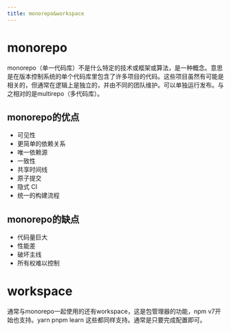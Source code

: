 ```yaml
---
title: monorepo&workspace
---
```


# monorepo
monorepo（单一代码库）不是什么特定的技术或框架或算法，是一种概念。意思是在版本控制系统的单个代码库里包含了许多项目的代码。这些项目虽然有可能是相关的，但通常在逻辑上是独立的，并由不同的团队维护。可以单独运行发布。与之相对的是multirepo（多代码库）。

## monorepo的优点
- 可见性
- 更简单的依赖关系
- 唯一依赖源
- 一致性
- 共享时间线
- 原子提交
- 隐式 CI
- 统一的构建流程

## monorepo的缺点
- 代码量巨大
- 性能差
- 破坏主线
- 所有权难以控制


# workspace
通常与monorepo一起使用的还有workspace，这是包管理器的功能，npm v7开始也支持。yarn pnpm learn 这些都同样支持。通常是只要完成配置即可。
